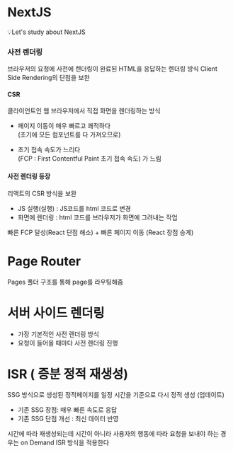 # NextJS

💡Let's study about NextJS

### 사전 렌더링

브라우저의 요청에 사전에 렌더링이 완료된 HTML을 응답하는 렌더링 방식
Client Side Rendering의 단점을 보완

#### CSR

클라이언트인 웹 브라우저에서 직접 화면을 렌더링하는 방식

- 페이지 이동이 매우 빠르고 쾌적하다 <br>
  (초기에 모든 컴포넌트를 다 가져오므로)

- 초기 접속 속도가 느리다<br>
  (FCP : First Contentful Paint 초기 접속 속도) 가 느림

#### 사전 렌더링 등장

리액트의 CSR 방식을 보완

- JS 실행(실행) : JS코드를 html 코드로 변경
  <br>
- 화면에 렌더링 : html 코드를 브라우저가 화면에 그려내는 작업

빠른 FCP 달성(React 단점 해소) + 빠른 페이지 이동 (React 장점 승계)

# Page Router

Pages 폴더 구조를 통해 page를 라우팅해줌

# 서버 사이드 렌더링

- 가장 기본적인 사전 렌더링 방식
- 요청이 들어올 때마다 사전 렌더링 진행

# ISR ( 증분 정적 재생성)

SSG 방식으로 생성된 정적페이지를 일정 시간을 기준으로 다시 정적 생성 (업데이트)

- 기존 SSG 장점: 매우 빠른 속도로 응답
- 기존 SSG 단점 개선 : 최신 데이터 반영

시간에 따라 재생성되는데 시간이 아니라 사용자의 행동에 따라 요청을 보내야 하는 경우는 on Demand ISR 방식을 적용한다
